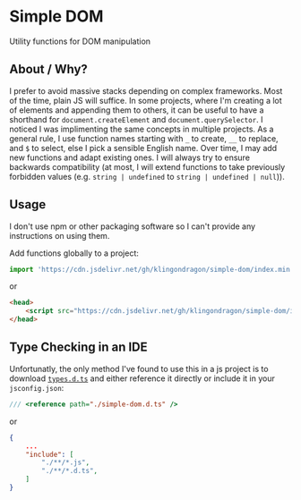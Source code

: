 # Simple DOM
Utility functions for DOM manipulation

## About / Why?
I prefer to avoid massive stacks depending on complex frameworks. Most of the time, plain JS will suffice. In some projects, where I'm creating a lot of elements and appending them to others, it can be useful to have a shorthand for `document.createElement` and `document.querySelector`. I noticed I was implimenting the same concepts in multiple projects. As a general rule, I use function names starting with `_` to create, `__` to replace, and `$` to select, else I pick a sensible English name. Over time, I may add new functions and adapt existing ones. I will always try to ensure backwards compatibility (at most, I will extend functions to take previously forbidden values (e.g. `string | undefined` to `string | undefined | null`)).

## Usage
I don't use npm or other packaging software so I can't provide any instructions on using them.

Add functions globally to a project:
```js
import 'https://cdn.jsdelivr.net/gh/klingondragon/simple-dom/index.min.js';
```
or
```html
<head>
    <script src="https://cdn.jsdelivr.net/gh/klingondragon/simple-dom/index.min.js"></script>
</head>
```
## Type Checking in an IDE
Unfortunatly, the only method I've found to use this in a js project is to download [`types.d.ts`](./types.d.ts) and either reference it directly or include it in your `jsconfig.json`:
```js
/// <reference path="./simple-dom.d.ts" />
```
or
```json
{
    ...
    "include": [
        "./**/*.js",
        "./**/*.d.ts",
    ]
}
```
